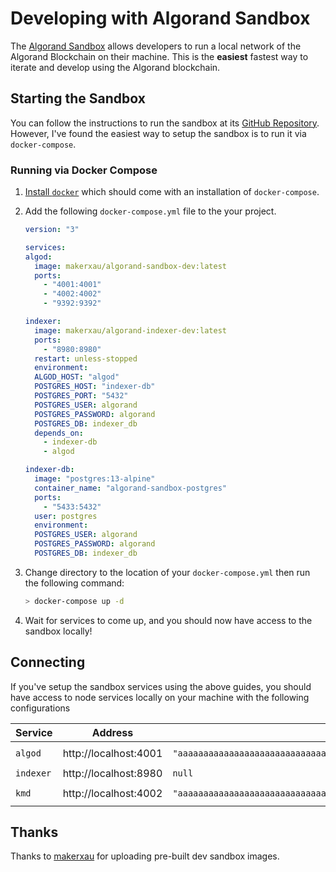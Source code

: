 # Developing with Algorand Sandbox

The [Algorand Sandbox](https://github.com/algorand/sandbox) allows developers to run a local network of the Algorand Blockchain on their machine. This is the **easiest** fastest way to iterate and develop using the Algorand blockchain.

## Starting the Sandbox

You can follow the instructions to run the sandbox at its [GitHub Repository](https://github.com/algorand/sandbox). However, I've found the easiest way to setup the sandbox is to run it via `docker-compose`.

### Running via Docker Compose

1. [Install `docker`](https://docs.docker.com/get-docker/) which should come with an installation of `docker-compose`.
2. Add the following `docker-compose.yml` file to the your project.

   ```yaml
   version: "3"

   services:
   algod:
     image: makerxau/algorand-sandbox-dev:latest
     ports:
       - "4001:4001"
       - "4002:4002"
       - "9392:9392"

   indexer:
     image: makerxau/algorand-indexer-dev:latest
     ports:
       - "8980:8980"
     restart: unless-stopped
     environment:
     ALGOD_HOST: "algod"
     POSTGRES_HOST: "indexer-db"
     POSTGRES_PORT: "5432"
     POSTGRES_USER: algorand
     POSTGRES_PASSWORD: algorand
     POSTGRES_DB: indexer_db
     depends_on:
       - indexer-db
       - algod

   indexer-db:
     image: "postgres:13-alpine"
     container_name: "algorand-sandbox-postgres"
     ports:
       - "5433:5432"
     user: postgres
     environment:
     POSTGRES_USER: algorand
     POSTGRES_PASSWORD: algorand
     POSTGRES_DB: indexer_db
   ```

3. Change directory to the location of your `docker-compose.yml` then run the following command:

   ```sh
   > docker-compose up -d
   ```

4. Wait for services to come up, and you should now have access to the sandbox locally!

## Connecting

If you've setup the sandbox services using the above guides, you should have access to node services locally on your machine with the following configurations

| Service   | Address               | Token                                                                | Client Create Expression                                                                                       |
| --------- | --------------------- | -------------------------------------------------------------------- | -------------------------------------------------------------------------------------------------------------- |
| `algod`   | http://localhost:4001 | `"aaaaaaaaaaaaaaaaaaaaaaaaaaaaaaaaaaaaaaaaaaaaaaaaaaaaaaaaaaaaaaaa"` | `new AlgodClient("http://localhost:4001", "aaaaaaaaaaaaaaaaaaaaaaaaaaaaaaaaaaaaaaaaaaaaaaaaaaaaaaaaaaaaaaaa")` |
| `indexer` | http://localhost:8980 | `null`                                                               | `new IndexerClient("http://localhost:8980")`                                                                   |
| `kmd`     | http://localhost:4002 | `"aaaaaaaaaaaaaaaaaaaaaaaaaaaaaaaaaaaaaaaaaaaaaaaaaaaaaaaaaaaaaaaa"` | `new KmdClient("http://localhost:4002", "aaaaaaaaaaaaaaaaaaaaaaaaaaaaaaaaaaaaaaaaaaaaaaaaaaaaaaaaaaaaaaaa")`   |

## Thanks

Thanks to [makerxau](https://hub.docker.com/u/makerxau) for uploading pre-built dev sandbox images.

